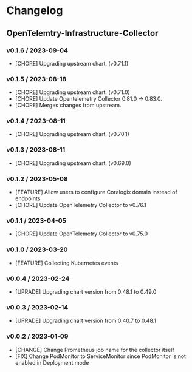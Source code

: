 # Changelog

## OpenTelemtry-Infrastructure-Collector

### v0.1.6 / 2023-09-04

* [CHORE] Upgrading upstream chart. (v0.71.1)

### v0.1.5 / 2023-08-18

* [CHORE] Upgrading upstream chart. (v0.71.0)
* [CHORE] Update Opentelemetry Collector 0.81.0 -> 0.83.0.
* [CHORE] Merges changes from upstream.

### v0.1.4 / 2023-08-11
* [CHORE] Upgrading upstream chart. (v0.70.1)

### v0.1.3 / 2023-08-11
* [CHORE] Upgrading upstream chart. (v0.69.0)

### v0.1.2 / 2023-05-08

* [FEATURE] Allow users to configure Coralogix domain instead of endpoints
* [CHORE] Update OpenTelemetry Collector to v0.76.1

### v0.1.1 / 2023-04-05

* [CHORE] Update OpenTelemetry Collector to v0.75.0

### v0.1.0 / 2023-03-20

* [FEATURE] Collecting Kubernetes events

### v0.0.4 / 2023-02-24

* [UPRADE] Upgrading chart version from 0.48.1 to 0.49.0

### v0.0.3 / 2023-02-14

* [UPRADE] Upgrading chart version from 0.40.7 to 0.48.1

### v0.0.2 / 2023-01-09

* [CHANGE] Change Prometheus job name for the collector itself
* [FIX] Change PodMonitor to ServiceMonitor since PodMonitor is not enabled in Deployment mode
